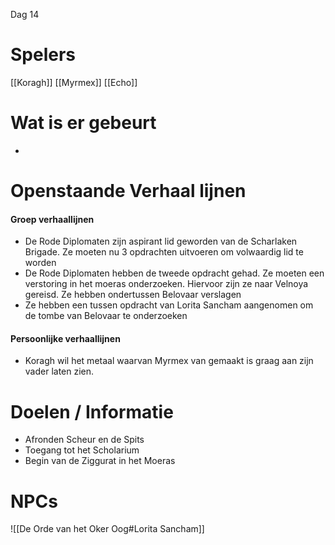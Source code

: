 Dag 14

# Spelers
[[Koragh]]
[[Myrmex]]
[[Echo]]

# Wat is er gebeurt

- 


# Openstaande Verhaal lijnen

#### Groep verhaallijnen
- De Rode Diplomaten zijn aspirant lid geworden van de Scharlaken Brigade. Ze moeten nu 3 opdrachten uitvoeren om volwaardig lid te worden
- De Rode Diplomaten hebben de tweede opdracht gehad. Ze moeten een verstoring in het moeras onderzoeken. Hiervoor zijn ze naar Velnoya gereisd. Ze hebben ondertussen Belovaar verslagen
- Ze hebben een tussen opdracht van Lorita Sancham aangenomen om de tombe van Belovaar te onderzoeken

#### Persoonlijke verhaallijnen
- Koragh wil het metaal waarvan Myrmex van gemaakt is graag aan zijn vader laten zien.



# Doelen / Informatie
- Afronden Scheur en de Spits
- Toegang tot het Scholarium
- Begin van de Ziggurat in het Moeras


# NPCs

![[De Orde van het Oker Oog#Lorita Sancham]]

